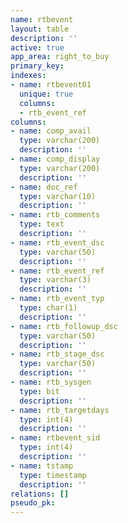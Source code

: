 ```yaml
---
name: rtbevent
layout: table
description: ''
active: true
app_area: right_to_buy
primary_key: 
indexes:
- name: rtbevent01
  unique: true
  columns:
  - rtb_event_ref
columns:
- name: comp_avail
  type: varchar(200)
  description: ''
- name: comp_display
  type: varchar(200)
  description: ''
- name: doc_ref
  type: varchar(10)
  description: ''
- name: rtb_comments
  type: text
  description: ''
- name: rtb_event_dsc
  type: varchar(50)
  description: ''
- name: rtb_event_ref
  type: varchar(3)
  description: ''
- name: rtb_event_typ
  type: char(1)
  description: ''
- name: rtb_followup_dsc
  type: varchar(50)
  description: ''
- name: rtb_stage_dsc
  type: varchar(50)
  description: ''
- name: rtb_sysgen
  type: bit
  description: ''
- name: rtb_targetdays
  type: int(4)
  description: ''
- name: rtbevent_sid
  type: int(4)
  description: ''
- name: tstamp
  type: timestamp
  description: ''
relations: []
pseudo_pk: 
---
```


